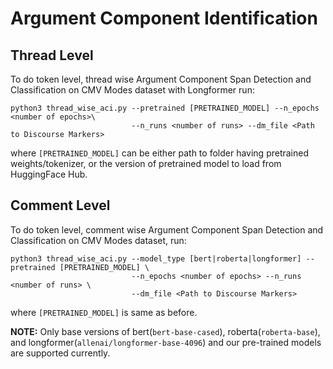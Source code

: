 # Argument Component Identification

## Thread Level
To do token level, thread wise Argument Component Span Detection and Classification on CMV Modes dataset with Longformer run:
```
python3 thread_wise_aci.py --pretrained [PRETRAINED_MODEL] --n_epochs <number of epochs>\
                           --n_runs <number of runs> --dm_file <Path to Discourse Markers>
```
where ``[PRETRAINED_MODEL]`` can be either path to folder having pretrained weights/tokenizer, or the version of pretrained model to load from HuggingFace Hub.

## Comment Level 
To do token level, comment wise Argument Component Span Detection and Classification on CMV Modes dataset, run:
```
python3 thread_wise_aci.py --model_type [bert|roberta|longformer] --pretrained [PRETRAINED_MODEL] \
                           --n_epochs <number of epochs> --n_runs <number of runs> \
                           --dm_file <Path to Discourse Markers>
```
where ``[PRETRAINED_MODEL]`` is same as before. 

**NOTE:** Only base versions of bert(``bert-base-cased``), roberta(``roberta-base``), and longformer(``allenai/longformer-base-4096``) and our pre-trained models are supported currently.